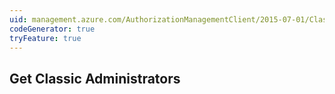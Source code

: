 ```yaml
---
uid: management.azure.com/AuthorizationManagementClient/2015-07-01/ClassicAdministrators_List
codeGenerator: true
tryFeature: true
---
```


## Get Classic Administrators
